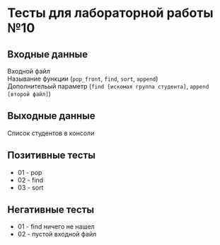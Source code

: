 # Тесты для лабораторной работы №10

## Входные данные

Входной файл  
Называние функции (``pop_front``, ```find```, ```sort```, ```append```)  
Дополнительый параметр (```find [искомая группа студента]```, 
```append [второй файл]```)

## Выходные данные

Список студентов в консоли

## Позитивные тесты

- 01 - pop
- 02 - find
- 03 - sort

## Негативные тесты

- 01 - find ничего не нашел
- 02 - пустой входной файл  


